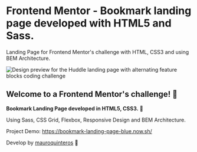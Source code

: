 # Frontend Mentor - Bookmark landing page developed with HTML5 and Sass.

Landing Page for Frontend Mentor's challenge with HTML, CSS3 and using BEM Architecture.

![Design preview for the Huddle landing page with alternating feature blocks coding challenge](https://repository-images.githubusercontent.com/271092785/8fdeef80-aa71-11ea-9e1f-5e2dd2c336c7)

## Welcome to a Frontend Mentor's challenge! 👋

**Bookmark Landing Page developed in HTML5, CSS3.** 🚀

Using Sass, CSS Grid, Flexbox, Responsive Design and BEM Architecture.

Project Demo: https://bookmark-landing-page-blue.now.sh/

Develop by [mauroquinteros](https://twitter.com/maurooquinteros) 💚
